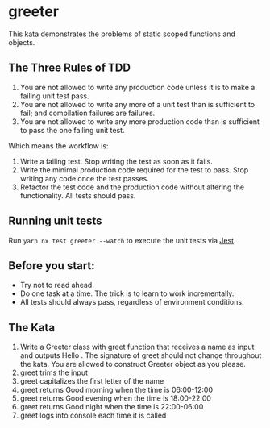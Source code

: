 # greeter

This kata demonstrates the problems of static scoped functions and objects.

## The Three Rules of TDD

1. You are not allowed to write any production code unless it is to make a failing unit test pass.
2. You are not allowed to write any more of a unit test than is sufficient to fail; and compilation failures are failures.
3. You are not allowed to write any more production code than is sufficient to pass the one failing unit test.

Which means the workflow is:

1. Write a failing test. Stop writing the test as soon as it fails.
2. Write the minimal production code required for the test to pass. Stop writing any code once the test passes.
3. Refactor the test code and the production code without altering the functionality. All tests should pass.

## Running unit tests

Run `yarn nx test greeter --watch` to execute the unit tests via [Jest](https://jestjs.io).

## Before you start:
* Try not to read ahead. 
* Do one task at a time. The trick is to learn to work incrementally.
* All tests should always pass, regardless of environment conditions.

## The Kata
1. Write a Greeter class with greet function that receives a name as input and outputs Hello <name>. The signature of greet should not change throughout the kata. You are allowed to construct Greeter object as you please.
2. greet trims the input
3. greet capitalizes the first letter of the name
4. greet returns Good morning <name> when the time is 06:00-12:00
5. greet returns Good evening <name> when the time is 18:00-22:00
6. greet returns Good night <name> when the time is 22:00-06:00
7. greet logs into console each time it is called

